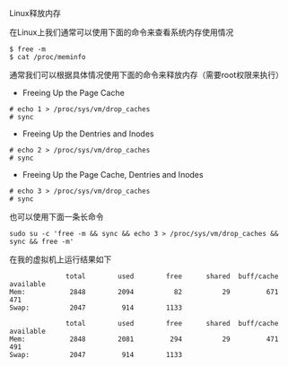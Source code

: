 Linux释放内存

在Linux上我们通常可以使用下面的命令来查看系统内存使用情况
``` shell
$ free -m
$ cat /proc/meminfo
```

通常我们可以根据具体情况使用下面的命令来释放内存（需要root权限来执行）

- Freeing Up the Page Cache
``` shell
# echo 1 > /proc/sys/vm/drop_caches
# sync
```

- Freeing Up the Dentries and Inodes
``` shell
# echo 2 > /proc/sys/vm/drop_caches
# sync
```

- Freeing Up the Page Cache, Dentries and Inodes
``` shell
# echo 3 > /proc/sys/vm/drop_caches
# sync
```

也可以使用下面一条长命令
``` shell
sudo su -c 'free -m && sync && echo 3 > /proc/sys/vm/drop_caches && sync && free -m'
```

在我的虚拟机上运行结果如下

``` shell
              total        used        free      shared  buff/cache   available
Mem:           2848        2094          82          29         671         471
Swap:          2047         914        1133

              total        used        free      shared  buff/cache   available
Mem:           2848        2081         294          29         471         491
Swap:          2047         914        1133
```
